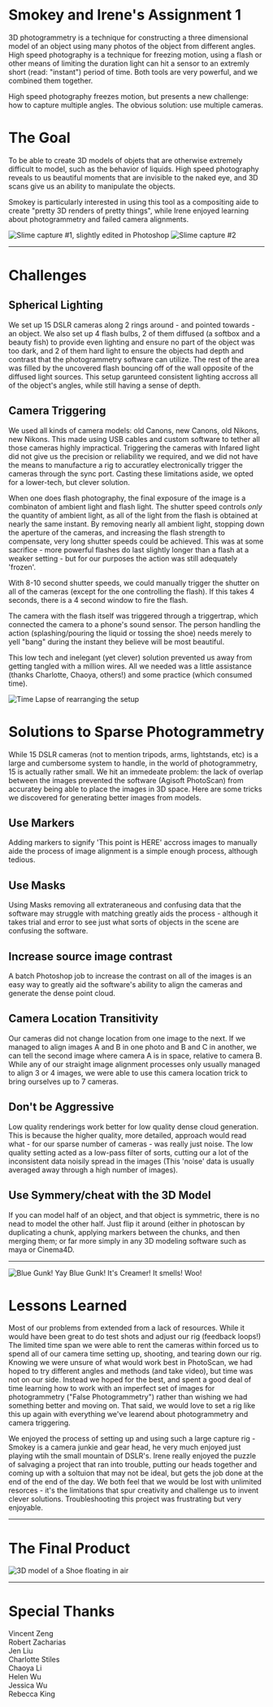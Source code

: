 Smokey and Irene's Assignment 1 
===============================
3D photogrammetry is a technique for constructing a three dimensional model of an object using many photos of the object from different angles. High speed photography is a technique for freezing motion, using a flash or other means of limiting the duration light can hit a sensor to an extremly short (read: "instant") period of time. Both tools are very powerful, and we combined them together. 

High speed photography freezes motion, but presents a new challenge: how to capture multiple angles. The obvious solution: use multiple cameras.

# The Goal
To be able to create 3D models of objets that are otherwise extremely difficult to model, such as the behavior of liquids. High speed photography reveals to us beautiful moments that are invisible to the naked eye, and 3D scans give us an ability to manipulate the objects.

Smokey is particularly interested in using this tool as a compositing aide to create "pretty 3D renders of pretty things", while Irene enjoyed learning about photogrammetry and failed camera alignments. 

![Slime capture #1, slightly edited in Photoshop](images/pinkSplash.jpg)
![Slime capture #2](images/blueSplash.jpg)

---

# Challenges

## Spherical Lighting
We set up 15 DSLR cameras along 2 rings around - and pointed towards - an object. We also set up 4 flash bulbs, 2 of them diffused (a softbox and a beauty fish) to provide even lighting and ensure no part of the object was too dark, and 2 of them hard light to ensure the objects had depth and contrast that the photogrammetry software can utilize. The rest of the area was filled by the uncovered flash bouncing off of the wall opposite of the diffused light sources. This setup garunteed consistent lighting accross all of the object's angles, while still having a sense of depth.

## Camera Triggering
We used all kinds of camera models: old Canons, new Canons, old Nikons, new Nikons. This made using USB cables and custom software to tether all those cameras highly impractical. Triggering the cameras with Infared light did not give us the precision or reliability we required, and we did not have the means to manufacture a rig to accuratley electronically trigger the cameras through the sync port. Casting these limitations aside, we opted for a lower-tech, but clever solution.

When one does flash photography, the final exposure of the image is a combinaton of ambient light and flash light. The shutter speed controls *only* the quantity of ambient light, as all of the light from the flash is obtained at nearly the same instant. By removing nearly all ambient light, stopping down the aperture of the cameras, and increasing the flash strength to compensate, very long shutter speeds could be achieved. This was at some sacrifice - more powerful flashes do last slightly longer than a flash at a weaker setting - but for our purposes the action was still adequately 'frozen'.

With 8-10 second shutter speeds, we could manually trigger the shutter on all of the cameras (except for the one controlling the flash). If this takes 4 seconds, there is a 4 second window to fire the flash.

The camera with the flash itself was triggered through a triggertrap, which connected the camera to a phone's sound sensor. The person handling the action (splashing/pouring the liquid or tossing the shoe) needs merely to yell "bang" during the instant they believe will be most beautiful.

This low tech and inelegant (yet clever) solution prevented us away from getting tangled with a million wires. All we needed was a little assistance (thanks Charlotte, Chaoya, others!) and some practice (which consumed time).

![Time Lapse of rearranging the setup](images/timeLapse.gif)

# Solutions to Sparse Photogrammetry
While 15 DSLR cameras (not to mention tripods, arms, lightstands, etc) is a large and cumbersome system to handle, in the world of photogrammetry, 15 is actually rather small. We hit an immedeate problem: the lack of overlap between the images prevented the software (Agisoft PhotoScan) from accuratey being able to place the images in 3D space. Here are some tricks we discovered for generating better images from models.

## Use Markers
Adding markers to signify 'This point is HERE' accross images to manually aide the process of image alignment is a simple enough process, although tedious.

## Use Masks
Using Masks removing all extrateraneous and confusing data that the software may struggle with matching greatly aids the process - although it takes trial and error to see just what sorts of objects in the scene are confusing the software.

## Increase source image contrast
A batch Photoshop job to increase the contrast on all of the images is an easy way to greatly aid the software's ability to align the cameras and generate the dense point cloud.

## Camera Location Transitivity
Our cameras did not change location from one image to the next. If we managed to align images A and B in one photo and B and C in another, we can tell the second image where camera A is in space, relative to camera B. While any of our straight image alignment processes only usually managed to align 3 or 4 images, we were able to use this camera location trick to bring ourselves up to 7 cameras.

## Don't be Aggressive
Low quality renderings work better for low quality dense cloud generation. This is because the higher quality, more detailed, approach would read what - for our sparse number of cameras - was really just noise. The low quality setting acted as a low-pass filter of sorts, cutting our a lot of the inconsistent data noisily spread in the images (This 'noise' data is usually averaged away through a high number of images).

## Use Symmery/cheat with the 3D Model
If you can model half of an object, and that object is symmetric, there is no nead to model the other half. Just flip it around (either in photoscan by duplicating a chunk, applying markers between the chunks, and then merging them; or far more simply in any 3D modeling software such as maya or Cinema4D.

---

![Blue Gunk! Yay Blue Gunk! It's Creamer! It smells! Woo!](images/blueGunk.jpg)

# Lessons Learned
Most of our problems from extended from a lack of resources. While it would have been great to do test shots and adjust our rig (feedback loops!) The limited time span we were able to rent the cameras within forced us to spend all of our camera time setting up, shooting, and tearing down our rig. Knowing we were unsure of what would work best in PhotoScan, we had hoped to try different angles and methods (and take video), but time was not on our side. Instead we hoped for the best, and spent a good deal of time learning how to work with an imperfect set of images for photogrammetry ("False Photogrammetry") rather than wishing we had something better and moving on. That said, we would love to set a rig like this up again with everything we've learend about photogrammetry and camera triggering.

We enjoyed the process of setting up and using such a large capture rig - Smokey is a camera junkie and gear head, he very much enjoyed just playing wtih the small mountain of DSLR's. Irene really enjoyed the puzzle of salvaging a project that ran into trouble, putting our heads together and coming up with a soltuion that may not be ideal, but gets the job done at the end of the end of the day. We both feel that we would be lost with unlimited resorces - it's the limitations that spur creativity and challenge us to invent clever solutions. Troubleshooting this project was frustrating but very enjoyable. 

---

# The Final Product
![3D model of a Shoe floating in air](images/shoe.gif)

---

# Special Thanks

Vincent Zeng  
Robert Zacharias  
Jen Liu  
Charlotte Stiles  
Chaoya Li  
Helen Wu  
Jessica Wu  
Rebecca King  





